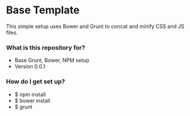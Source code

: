 # Base Template #

This simple setup uses Bower and Grunt to concat and minify CSS and JS files.

### What is this repository for? ###

* Base Grunt, Bower, NPM setup
* Version 0.0.1

### How do I get set up? ###

* $ npm install
* $ bower install
* $ grunt
